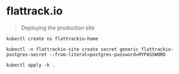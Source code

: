 # flattrack.io

> Deploying the production site

```
kubectl create ns flattrackio-home

kubectl -n flattrackio-site create secret generic flattrackio-postgres-secret --from-literal=postgres-password=MYPASSWORD
```

```
kubectl apply -k .
```
